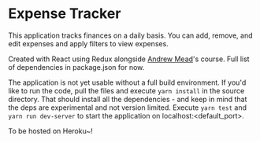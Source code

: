 # Expense Tracker 
 
This application tracks finances on a daily basis. You can add, remove, and edit expenses and apply filters to view expenses. 
 
Created with React using Redux alongside [Andrew Mead](https://twitter.com/andrew_j_mead?lang=en)'s course. Full list of dependencies in package.json for now. 
 
The application is not yet usable without a full build environment. If you'd like to run the code, pull the files and execute `yarn install` in the source directory. That should install all the dependencies - and keep in mind that the deps are experimental and not version limited. Execute `yarn test` and `yarn run dev-server` to start the application on localhost:<default_port>. 
 
To be hosted on Heroku~! 
